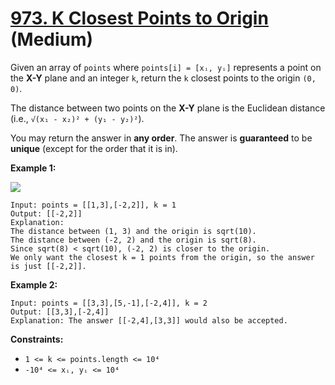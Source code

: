 # [973. K Closest Points to Origin][link] (Medium)

[link]: https://leetcode.com/problems/k-closest-points-to-origin/

Given an array of `points` where `points[i] = [xᵢ, yᵢ]` represents a point on the **X-Y** plane and
an integer `k`, return the `k` closest points to the origin `(0, 0)`.

The distance between two points on the **X-Y** plane is the Euclidean distance (i.e., `√(x₁ - x₂)² +
(y₁ - y₂)²`).

You may return the answer in **any order**. The answer is **guaranteed** to be **unique** (except
for the order that it is in).

**Example 1:**

![](https://assets.leetcode.com/uploads/2021/03/03/closestplane1.jpg)

```
Input: points = [[1,3],[-2,2]], k = 1
Output: [[-2,2]]
Explanation:
The distance between (1, 3) and the origin is sqrt(10).
The distance between (-2, 2) and the origin is sqrt(8).
Since sqrt(8) < sqrt(10), (-2, 2) is closer to the origin.
We only want the closest k = 1 points from the origin, so the answer is just [[-2,2]].

```

**Example 2:**

```
Input: points = [[3,3],[5,-1],[-2,4]], k = 2
Output: [[3,3],[-2,4]]
Explanation: The answer [[-2,4],[3,3]] would also be accepted.

```

**Constraints:**

- `1 <= k <= points.length <= 10⁴`
- `-10⁴ <= xᵢ, yᵢ <= 10⁴`
